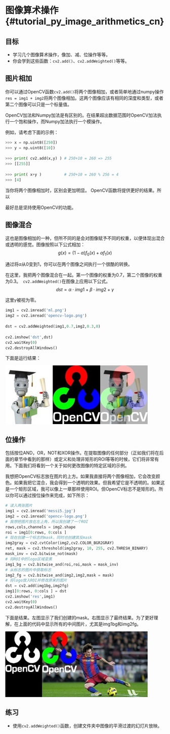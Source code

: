 # 图像算术操作{#tutorial_py_image_arithmetics_cn}

## 目标

- 学习几个图像算术操作，像加、减、位操作等等。
- 你会学到这些函数：`cv2.add()`、`cv2.addWeighted()`等等。

## 图片相加

你可以通过OpenCV函数`cv2.add()`将两个图像相加，或者简单地通过numpy操作`res = img1 + img2`将两个图像相加。这两个图像应该有相同的深度和类型，或者第二个图像可以只是一个标量值。

OpenCV加法和Numpy加法是有区别的。在结果超出数据范围时OpenCV加法执行一个饱和操作，而Numpy加法执行一个模操作。

例如，请考虑下面的示例：

```python
>>> x = np.uint8([250])
>>> y = np.uint8([10])

>>> print( cv2.add(x,y) ) # 250+10 = 260 => 255
>>> [[255]]

>>> print( x+y )          # 250+10 = 260 % 256 = 4
>>> [4]
```

当你将两个图像相加时，区别会更加明显。 OpenCV函数将提供更好的结果。所以

最好总是坚持使用OpenCV的功能。

## 图像混合

这也是图像相加的一种，但所不同的是会对图像赋予不同的权重，以便体现出混合或透明的感觉。图像按照以下公式相加：
$$
g(x)=(1-\alpha)f_{0}(x)+ \alpha f_{1}(x)
$$


通过将$\alpha$从0变到1，你可以在两个图像之间执行一个很酷的转换。

在这里，我把两个图像混合在一起。第一个图像的权重为0.7，第二个图像的权重为0.3。` cv2.addWeighted()`在图像上应用以下公式。
$$
dst = \alpha \cdot img1 + \beta \cdot img2 + \gamma
$$


这里$\gamma$被视为零。

```python
img1 = cv2.imread('ml.png')
img2 = cv2.imread('opencv-logo.png')

dst = cv2.addWeighted(img1,0.7,img2,0.3,0)

cv2.imshow('dst',dst)
cv2.waitKey(0)
cv2.destroyAllWindows()
```

下面是运行结果：

![image](images/blending.jpg)

## 位操作

包括按位AND，OR，NOT和XOR操作。在提取图像的任何部分（正如我们将在后面的章节中看到的那样）或定义和处理非矩形的ROI等等的时候，它们将非常有用。下面我们将看到一个关于如何更改图像的特定区域的示例。

我想把OpenCV标志放在图片的上方。如果我直接将两个图像相加，它会改变颜色。如果我把它混合，我会得到一个透明的效果。但我希望它是不透明的。如果这是一个矩形区域，我可以像上一章那样使用ROI。但OpenCV标志不是矩形的。所以你可以通过按位操作来完成，如下所示：

```python
# 读入两张图片
img1 = cv2.imread('messi5.jpg')
img2 = cv2.imread('opencv-logo.png')
# 我想把图片放在左上角，所以我创建了一个ROI
rows,cols,channels = img2.shape
roi = img1[0:rows, 0:cols ]
# 现在创建一个标志的mask，同时也创建其反mask
img2gray = cv2.cvtColor(img2,cv2.COLOR_BGR2GRAY)
ret, mask = cv2.threshold(img2gray, 10, 255, cv2.THRESH_BINARY)
mask_inv = cv2.bitwise_not(mask)
# 将ROI中的logo区域变黑
img1_bg = cv2.bitwise_and(roi,roi,mask = mask_inv)
# 从标志的图片中获取标志
img2_fg = cv2.bitwise_and(img2,img2,mask = mask)
# 将logo放入ROI并修改原来的图片
dst = cv2.add(img1bg,img2fg)
img1[0:rows, 0:cols ] = dst
cv2.imshow('res',img1)
cv2.waitKey(0)
cv2.destroyAllWindows()
```

下面是结果。左图显示了我们创建的mask。右图显示了最终结果。为了更好理解，在上面的代码中显示所有的中间图片，尤其是img1bg和img2fg。

![image](images/overlay.jpg)

## 练习

- 使用`cv2.addWeighted()`函数，创建文件夹中图像的平滑过渡的幻灯片放映。
